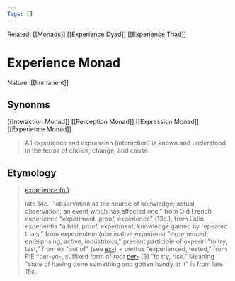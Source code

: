 ```yaml
---
Tags: []
---
```

Related: [[Monads]] [[Experience Dyad]] [[Experience Triad]]
# Experience Monad
Nature: [[Immanent]]

## Synonms 
[[Interaction Monad]]
[[Perception Monad]]
[[Expression Monad]]
[[Experience Monad]]

>  All experience and expression (interaction) is known and understood in the terms of choice, change, and cause.

## Etymology
> [experience (n.)](https://www.etymonline.com/word/experience#etymonline_v_14085 "Origin and meaning of experience")
> 
> late 14c., "observation as the source of knowledge; actual observation; an event which has affected one," from Old French esperience "experiment, proof, experience" (13c.), from Latin experientia "a trial, proof, experiment; knowledge gained by repeated trials," from experientem (nominative experiens) "experienced, enterprising, active, industrious," present participle of experiri "to try, test," from ex "out of" (see [ex-](https://www.etymonline.com/word/ex-?ref=etymonline_crossreference)) + peritus "experienced, tested," from PIE *per-yo-, suffixed form of root [per-](https://www.etymonline.com/word/per-?ref=etymonline_crossreference#etymonline_v_52726) (3) "to try, risk." Meaning "state of having done something and gotten handy at it" is from late 15c.